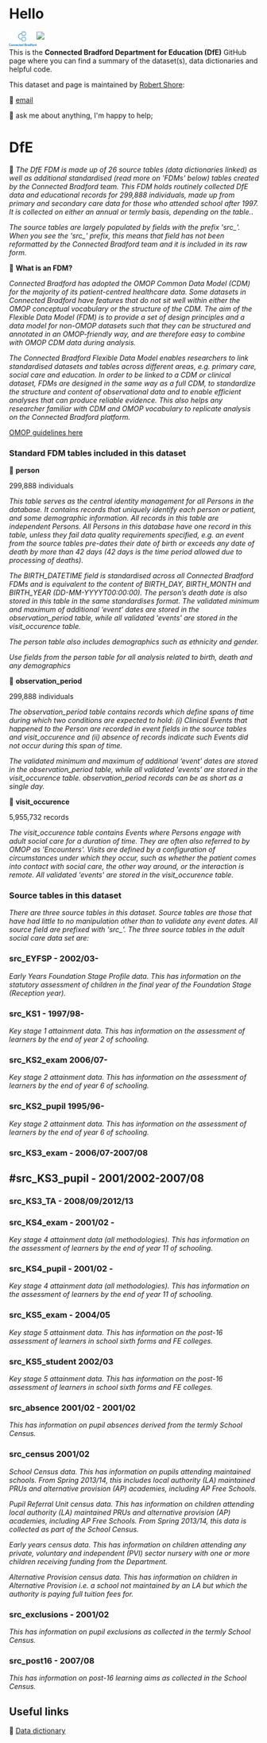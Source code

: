 # Hello
<a href="https://www.bradfordresearch.nhs.uk/our-research-teams/connected-bradford/">
  <img align="left" alt="ConnectedBradford" width="55px" src="https://github.com/ShoreRob1/Images/blob/main/CB%20logo%201.png?raw=true" />
</a>


![](https://visitor-badge.glitch.me/badge?page_id=ConnectedBradford.FDM_AdultSocialCare)

This is the **Connected Bradford Department for Education (DfE)** GitHub page where you can find a summary of the dataset(s), data dictionaries and helpful code.


This dataset and page is maintained by [Robert Shore](https://actearly.org.uk/team_member/rob-shore/): 


:e-mail: [email](mailto:robert.shore@bthft.nhs.uk)

:speech_balloon: ask me about anything, I'm happy to help;


# DfE

📌 *The DfE FDM is made up of 26 source tables (data dictionaries linked) as well as additional standardised (read more on 'FDMs' below) tables created by the Connected Bradford team. This FDM holds routinely collected DfE data and educational records for 299,888 individuals, made up from primary and secondary care data for those who attended school after 1997.* *It is collected on either an annual or termly basis, depending on the table.*. 

*The source tables are largely populated by fields with the prefix 'src_'. When you see the 'src_' prefix, this means that field has not been reformatted by the Connected Bradford team and it is included in its raw form.*

📁 **What is an FDM?**

*Connected Bradford has adopted the OMOP Common Data Model (CDM) for the majority of its patient-centred healthcare data. Some datasets in Connected Bradford have features that do not sit well within either the OMOP conceptual vocabulary or the structure of the CDM. The aim of the Flexible Data Model (FDM) is to provide a set of design principles and a data model for non-OMOP datasets such that they can be structured and annotated in an OMOP-friendly way, and are therefore easy to combine with OMOP CDM data during analysis.*

*The Connected Bradford Flexible Data Model enables researchers to link standardised datasets and tables across different areas, e.g. primary care, social care and education. In order to be linked to a CDM or clinical dataset, FDMs are designed in the same way as a full CDM, to standardize the structure and content of observational data and to enable efficient analyses that can produce reliable evidence. This also helps any researcher familiar with CDM and OMOP vocabulary to replicate analysis on the Connected Bradford platform.*

[OMOP guidelines here](https://ohdsi.github.io/CommonDataModel/cdm60.html)


### Standard FDM tables included in this dataset


🧍 **person**

299,888 individuals 

*This table serves as the central identity management for all Persons in the database. It contains records that uniquely identify each person or patient, and some demographic information. All records in this table are independent Persons. All Persons in this database have one record in this table, unless they fail data quality requirements specified, e.g. an event from the source tables pre-dates their date of birth or exceeds any date of death by more than 42 days (42 days is the time period allowed due to processing of deaths).*

*The BIRTH_DATETIME field is standardised across all Connected Bradford FDMs and is equivalent to the content of BIRTH_DAY, BIRTH_MONTH and BIRTH_YEAR (DD-MM-YYYYT00:00:00). The person’s death date is also stored in this table in the same standardises format. The validated minimum and maximum of additional ‘event’ dates are stored in the observation_period table, while all validated 'events' are stored in the visit_occurence table.*

*The person table also includes demographics such as ethnicity and gender.*

*Use fields from the person table for all analysis related to birth, death and any demographics*




🔎 **observation_period**

299,888 individuals 


*The observation_period table contains records which define spans of time during which two conditions are expected to hold: (i) Clinical Events that happened to the Person are recorded in event fields in the source tables and visit_occurence and (ii) absence of records indicate such Events did not occur during this span of time.*

*The validated minimum and maximum of additional ‘event’ dates are stored in the observation_period table, while all validated 'events' are stored in the visit_occurence table. observation_period records can be as short as a single day.*


🏥 **visit_occurence**

5,955,732 records


*The visit_occurence table contains Events where Persons engage with adult social care for a duration of time. They are often also referred to by OMOP as 'Encounters'. Visits are defined by a configuration of circumstances under which they occur, such as whether the patient comes into contact  with social care, the other way around, or the interaction is remote. All validated 'events' are stored in the visit_occurence table.*

### Source tables in this dataset

*There are three source tables in this dataset. Source tables are those that have had little to no manipulation other than to validate any event dates. All source field are prefixed with 'src_'. The three source tables in the adult social care data set are:*

### src_EYFSP - 2002/03-

*Early Years Foundation Stage Profile data. This has information on the statutory assessment of children in the final year of the Foundation Stage (Reception year).*

### src_KS1 - 1997/98-

*Key stage 1 attainment data. This has information on the assessment of learners by the end of year 2 of schooling.*

### src_KS2_exam 2006/07-

*Key stage 2 attainment data. This has information on the assessment of learners by the end of year 6 of schooling.*

### src_KS2_pupil 1995/96-

*Key stage 2 attainment data. This has information on the assessment of learners by the end of year 6 of schooling.*

### src_KS3_exam - 2006/07-2007/08

## #src_KS3_pupil - 2001/2002-2007/08

### src_KS3_TA - 2008/09/2012/13

### src_KS4_exam - 2001/02 - 

*Key stage 4 attainment data (all methodologies). This has information on the assessment of learners by the end of year 11 of schooling.*

### src_KS4_pupil - 2001/02 -

*Key stage 4 attainment data (all methodologies). This has information on the assessment of learners by the end of year 11 of schooling.*

### src_KS5_exam - 2004/05 

*Key stage 5 attainment data. This has information on the post-16 assessment of learners in school sixth forms and FE colleges.*

### src_KS5_student 2002/03

*Key stage 5 attainment data. This has information on the post-16 assessment of learners in school sixth forms and FE colleges.*

### src_absence 2001/02 - 2001/02

*This has information on pupil absences derived from the termly School Census.*

### src_census 2001/02

*School Census data. This has information on pupils attending maintained schools. From Spring 2013/14, this includes local authority (LA) maintained PRUs and alternative provision (AP) academies, including AP Free Schools.*

*Pupil Referral Unit census data. This has information on children attending local authority (LA) maintained PRUs and alternative provision (AP) academies, including AP Free Schools. From Spring 2013/14, this data is collected as part of the School Census.*

*Early years census data. This has information on children attending any private, voluntary and independent (PVI) sector nursery with one or more children receiving funding from the Department.*

*Alternative Provision census data. This has information on children in Alternative Provision i.e. a school not maintained by an LA but which the authority is paying full tuition fees for.*

### src_exclusions - 2001/02

*This has information on pupil exclusions as collected in the termly School Census.*

### src_post16 - 2007/08

*This has information on post-16 learning aims as collected in the School Census.*


## Useful links

📖 [Data dictionary](https://github.com/ConnectedBradford)  











